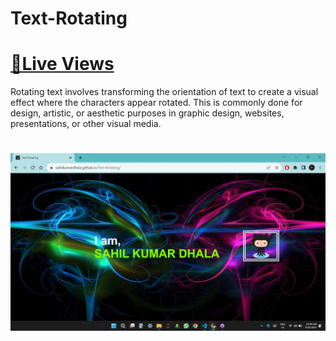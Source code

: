 # Text-Rotating
# [📌Live Views](https://sahilkumardhala.github.io/Text-Rotating/)

Rotating text involves transforming the orientation of text to create a visual effect where the characters appear rotated. This is commonly done for design, artistic, or aesthetic purposes in graphic design, websites, presentations, or other visual media.

# ![screenshot](https://github.com/sahilkumardhala/Text-Rotating/blob/main/Screenshot.jpg)
